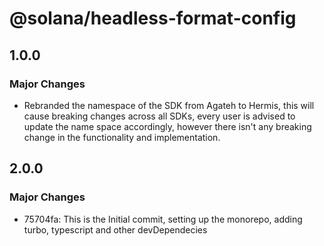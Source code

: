 # @solana/headless-format-config

## 1.0.0

### Major Changes

- Rebranded the namespace of the SDK from Agateh to Hermis, this will cause breaking changes across all SDKs, every user is advised to update the name space accordingly, however there isn't any breaking change in the functionality and implementation.

## 2.0.0

### Major Changes

- 75704fa: This is the Initial commit, setting up the monorepo, adding turbo, typescript and other devDependecies
